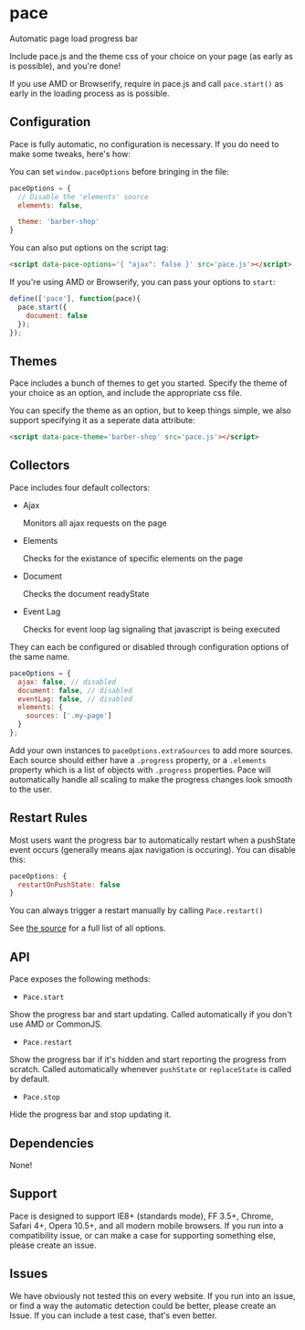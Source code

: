 pace
====

Automatic page load progress bar

Include pace.js and the theme css of your choice on your page (as early as is possible), and you're done!

If you use AMD or Browserify, require in pace.js and call `pace.start()` as early in
the loading process as is possible.

Configuration
-------------

Pace is fully automatic, no configuration is necessary.  If you do need to make some tweaks, here's
how:

You can set `window.paceOptions` before bringing in the file:

```javascript
paceOptions = {
  // Disable the 'elements' source
  elements: false,

  theme: 'barber-shop'
}
```

You can also put options on the script tag:

```html
<script data-pace-options='{ "ajax": false }' src='pace.js'></script>
```

If you're using AMD or Browserify, you can pass your options to `start`:

```javascript
define(['pace'], function(pace){
  pace.start({
    document: false
  });
});
```

Themes
------

Pace includes a bunch of themes to get you started.  Specify the theme of your choice as
an option, and include the appropriate css file.

You can specify the theme as an option, but to keep things simple, we also support
specifying it as a seperate data attribute:

```html
<script data-pace-theme='barber-shop' src='pace.js'></script>
```

Collectors
----------

Pace includes four default collectors:

- Ajax

  Monitors all ajax requests on the page

- Elements
  
  Checks for the existance of specific elements on the page

- Document

  Checks the document readyState

- Event Lag

  Checks for event loop lag signaling that javascript is being executed

They can each be configured or disabled through configuration options of the same name.

```javascript
paceOptions = {
  ajax: false, // disabled
  document: false, // disabled
  eventLag: false, // disabled
  elements: {
    sources: ['.my-page']
  }
};
```

Add your own instances to `paceOptions.extraSources` to add more sources.  Each source should either
have a `.progress` property, or a `.elements` property which is a list of objects with
`.progress` properties.  Pace will automatically handle all scaling to make the progress
changes look smooth to the user.

Restart Rules
-------------

Most users want the progress bar to automatically restart when a pushState event occurs
(generally means ajax navigation is occuring).  You can disable this:

```javascript
paceOptions: {
  restartOnPushState: false
}
```

You can always trigger a restart manually by calling `Pace.restart()`

See [the source](pace.coffee) for a full list of all options.

API
---

Pace exposes the following methods:

- `Pace.start`

Show the progress bar and start updating.  Called automatically if you don't use AMD or CommonJS.

- `Pace.restart`

Show the progress bar if it's hidden and start reporting the progress from scratch.  Called automatically
whenever `pushState` or `replaceState` is called by default.

- `Pace.stop`

Hide the progress bar and stop updating it.

Dependencies
------------

None!

Support
-------

Pace is designed to support IE8+ (standards mode), FF 3.5+, Chrome, Safari 4+, Opera 10.5+, and all modern
mobile browsers.  If you run into a compatibility issue, or can make a case for supporting something else,
please create an issue.

Issues
------

We have obviously not tested this on every website.  If you run into an issue, or find a way the automatic
detection could be better, please create an Issue.  If you can include a test case, that's even better.
